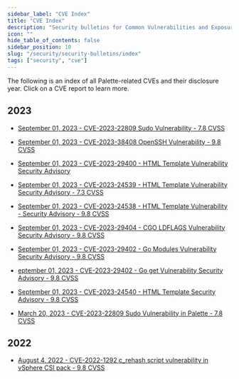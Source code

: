 ```yaml
---
sidebar_label: "CVE Index"
title: "CVE Index"
description: "Security bulletins for Common Vulnerabilities and Exposures (CVEs) related to Palette"
icon: ""
hide_table_of_contents: false
sidebar_position: 10
slug: "/security/security-bulletins/index"
tags: ["security", "cve"]
---
```


The following is an index of all Palette-related CVEs and their disclosure year. Click on a CVE report to learn more.

## 2023

- [September 01, 2023 - CVE-2023-22809 Sudo Vulnerability - 7.8 CVSS](/security/security-bulletins/cve-reports#september-01-2023---cve-2023-22809-sudo-vulnerability---78-cvss)


- [September 01, 2023 - CVE-2023-38408 OpenSSH Vulnerability - 9.8 CVSS](/security/security-bulletins/cve-reports#september-01-2023---cve-2023-38408-openssh-vulnerability---98-cvss)


- [September 01, 2023 - CVE-2023-29400 - HTML Template Vulnerability Security Advisory](/security/security-bulletins/cve-reports#september-01-2023---cve-2023-29400---html-template-vulnerability-security-advisory---73-cvss)


- [September 01, 2023 - CVE-2023-24539 - HTML Template Vulnerability Security Advisory - 7.3 CVSS](/security/security-bulletins/cve-reports#september-01-2023---cve-2023-24539---html-template-vulnerability-security-advisory---73-cvss)


- [September 01, 2023 - CVE-2023-24538 - HTML Template Vulnerability - Security Advisory - 9.8 CVSS](/security/security-bulletins/cve-reports#september-01-2023---cve-2023-24538---html-template-vulnerability---security-advisory---98-cvss)


- [September 01, 2023 - CVE-2023-29404 - CGO LDFLAGS Vulnerability Security Advisory - 9.8 CVSS](/security/security-bulletins/cve-reports#september-01-2023---cve-2023-29404---cgo-ldflags-vulnerability-security-advisory---98-cvss)


- [September 01, 2023 - CVE-2023-29402 - Go Modules Vulnerability Security Advisory - 9.8 CVSS](/security/security-bulletins/cve-reports#september-01-2023---cve-2023-29402---go-modules-vulnerability-security-advisory---98-cvss)


- [eptember 01, 2023 - CVE-2023-29402 - Go get Vulnerability Security Advisory - 9.8 CVSS](/security/security-bulletins/cve-reports#september-01-2023---cve-2023-29402---go-get-vulnerability-security-advisory---98-cvss)


- [September 01, 2023 - CVE-2023-24540 - HTML Template Security Advisory - 9.8 CVSS](/security/security-bulletins/cve-reports#september-01-2023---cve-2023-24540---html-template-security-advisory---98-cvss)


- [March 20, 2023 - CVE-2023-22809 Sudo Vulnerability in Palette - 7.8 CVSS](/security/security-bulletins/cve-reports#march-20-2023---cve-2023-22809-sudo-vulnerability-in-palette---78-cvss)


## 2022

- [August 4, 2022 - CVE-2022-1292 c_rehash script vulnerability in vSphere CSI pack - 9.8 CVSS](/security/security-bulletins/cve-reports#august-4-2022---cve-2022-1292-c_rehash-script-vulnerability-in-vsphere-csi-pack---98-cvss)


<br />